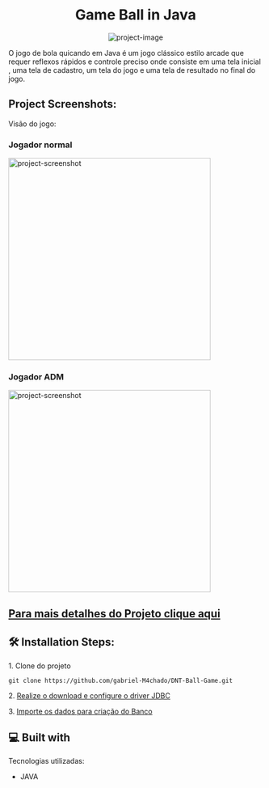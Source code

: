 <h1 align="center" id="title">Game Ball in Java</h1>

<p align="center"><img src="https://socialify.git.ci/gabriel-M4chado/DNT-Ball-Game/image?language=1&amp;name=1&amp;owner=1&amp;theme=Light" alt="project-image"></p>

<p id="description">O jogo de bola quicando em Java é um jogo clássico estilo arcade que requer reflexos rápidos e controle preciso onde consiste em uma tela inicial , uma tela de cadastro, um tela do jogo e uma tela de resultado no final do jogo.</p>

<h2>Project Screenshots:</h2>
<p>Visão do jogo:</p>

<h3>Jogador normal</h3>
<img src="https://media.giphy.com/media/v1.Y2lkPTc5MGI3NjExc3F2N2o2dzUyZ2E4Z2xjdjUzdXBzY3V4M3E4bTM2MmVlcDJhcWpkbiZlcD12MV9pbnRlcm5hbF9naWZfYnlfaWQmY3Q9Zw/pkqPlBU6onthzxdJoX/giphy.gif" alt="project-screenshot" width="400" height="400/">

<h3>Jogador ADM</h3>
<img src="https://media.giphy.com/media/v1.Y2lkPTc5MGI3NjExanV1Z292M3d1dzJrc291MjVvaXQ2Mnd4amZ0ZXU0M2d4cTRmOWthcSZlcD12MV9pbnRlcm5hbF9naWZfYnlfaWQmY3Q9Zw/ZVWetQvvlZN2rLAj9g/giphy.gif" alt="project-screenshot" width="400" height="400/">

<h2><a href="https://docs.google.com/presentation/d/1oymLZ7CbvJyk7Rr-QNak5_-YkVRa0jTW/edit?usp=sharing&ouid=113291002253261121856&rtpof=true&sd=true" target="external">Para mais detalhes do Projeto clique aqui</a></h2>

<h2>🛠️ Installation Steps:</h2>

<p>1. Clone do projeto</p>

```
git clone https://github.com/gabriel-M4chado/DNT-Ball-Game.git
```
<p>2. <a href="https://dev.mysql.com/downloads/connector/j/" target="external">Realize o download e configure o driver JDBC</a></p>

<p>3. <a href="https://dev.mysql.com/doc/workbench/en/wb-admin-export-import-management.html" target="external">Importe os dados para criação do Banco</a></p>

  
<h2>💻 Built with</h2>

Tecnologias utilizadas:

*   JAVA
